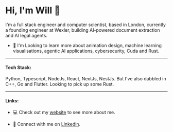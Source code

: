 # Hi, I'm Will 👋

I'm a full stack engineer and computer scientist, based in London, currently a founding engineer at Wexler, building AI-powered document extraction and AI legal agents.

- 🌱 I'm Looking to learn more about animation design, machine learning visualisations, agentic AI applications, cybersecurity, Cuda and Rust.

---------------------------------------------------------------------------------------

#### Tech Stack:
Python, Typescript, NodeJs, React, NextJs, NestJs. But I've also dabbled in C++, Go and Flutter.
Looking to pick up some Rust.

---------------------------------------------------------------------------------------

#### Links:
- :computer: Check out my [website](https://www.will-thomson.com/) to see more about me.

- 🤝 Connect with me on [Linkedin](https://www.linkedin.com/in/william-p-thomson/).

